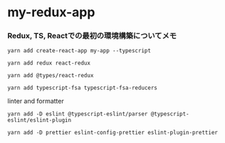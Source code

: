 # my-redux-app

### Redux, TS, Reactでの最初の環境構築についてメモ
```
yarn add create-react-app my-app --typescript
```

```
yarn add redux react-redux
```

```
yarn add @types/react-redux
```

```
yarn add typescript-fsa typescript-fsa-reducers
```

linter and formatter

```
yarn add -D eslint @typescript-eslint/parser @typescript-eslint/eslint-plugin
```

```
yarn add -D prettier eslint-config-prettier eslint-plugin-prettier
```
